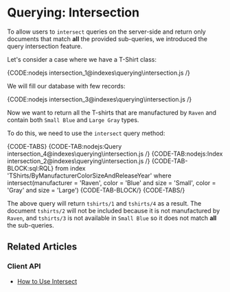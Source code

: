 # Querying: Intersection

To allow users to `intersect` queries on the server-side and return only documents that match **all** the provided sub-queries, we introduced the query intersection feature.

Let's consider a case where we have a T-Shirt class:

{CODE:nodejs intersection_1@indexes\querying\intersection.js /}

We will fill our database with few records:

{CODE:nodejs intersection_3@indexes\querying\intersection.js /}

Now we want to return all the T-shirts that are manufactured by `Raven` and contain both `Small Blue` and `Large Gray` types.

To do this, we need to use the `intersect` query method:

{CODE-TABS}
{CODE-TAB:nodejs:Query intersection_4@indexes\querying\intersection.js /}
{CODE-TAB:nodejs:Index intersection_2@indexes\querying\intersection.js /}
{CODE-TAB-BLOCK:sql:RQL}
from index 'TShirts/ByManufacturerColorSizeAndReleaseYear' 
where intersect(manufacturer = 'Raven', color = 'Blue' and size = 'Small', color = 'Gray' and size = 'Large') 
{CODE-TAB-BLOCK/}
{CODE-TABS/}

The above query will return `tshirts/1` and `tshirts/4` as a result. The document `tshirts/2` will not be included because it is not manufactured by `Raven`, and `tshirts/3` is not available in `Small Blue` so it does not match **all** the sub-queries.

## Related Articles

### Client API

- [How to Use Intersect](../../client-api/session/querying/how-to-use-intersect)
